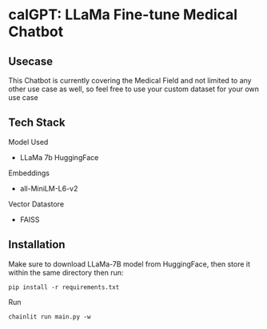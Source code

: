# calGPT: LLaMa Fine-tune Medical Chatbot

## Usecase
This Chatbot is currently covering the Medical Field and not limited to any other use case as well, so feel free to use your custom dataset for your own use case

## Tech Stack
Model Used
* LLaMa 7b HuggingFace

Embeddings 
* all-MiniLM-L6-v2

Vector Datastore
* FAISS


## Installation

Make sure to download LLaMa-7B model from HuggingFace, then store it within the same directory
then run:

`pip install -r requirements.txt`

Run

`chainlit run main.py -w`



